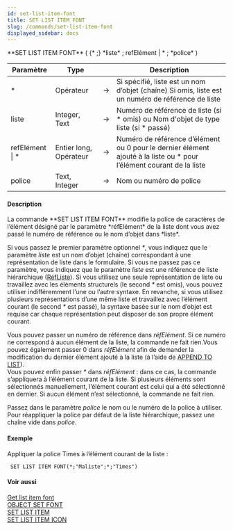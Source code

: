 ```yaml
---
id: set-list-item-font
title: SET LIST ITEM FONT
slug: /commands/set-list-item-font
displayed_sidebar: docs
---
```


<!--REF #_command_.SET LIST ITEM FONT.Syntax-->**SET LIST ITEM FONT** ( {* ;} *liste* ; refElément | * ; *police* )<!-- END REF-->
<!--REF #_command_.SET LIST ITEM FONT.Params-->
| Paramètre | Type |  | Description |
| --- | --- | --- | --- |
| * | Opérateur | &srarr; | Si spécifié, liste est un nom d’objet (chaîne) Si omis, liste est un numéro de référence de liste |
| liste | Integer, Text | &srarr; | Numéro de référence de liste (si * omis) ou Nom d'objet de type liste (si * passé) |
| refElément &#124; * | Entier long, Opérateur | &srarr; | Numéro de référence d’élément ou 0 pour le dernier élément ajouté à la liste ou * pour l’élément courant de la liste |
| police | Text, Integer | &srarr; | Nom ou numéro de police |

<!-- END REF-->

#### Description 

<!--REF #_command_.SET LIST ITEM FONT.Summary-->La commande **SET LIST ITEM FONT** modifie la police de caractères de l’élément désigné par le paramètre *réfElément* de la liste dont vous avez passé le numéro de référence ou le nom d’objet dans *liste*.<!-- END REF-->

Si vous passez le premier paramètre optionnel *\**, vous indiquez que le paramètre *liste* est un nom d’objet (chaîne) correspondant à une représentation de liste dans le formulaire. Si vous ne passez pas ce paramètre, vous indiquez que le paramètre *liste* est une référence de liste hiérarchique ([RéfListe](# "Expression de type Entier long identifiant de façon unique une liste hiérarchique")). Si vous utilisez une seule représentation de liste ou travaillez avec les éléments structurels (le second *\** est omis), vous pouvez utiliser indifféremment l’une ou l’autre syntaxe. En revanche, si vous utilisez plusieurs représentations d’une même liste et travaillez avec l’élément courant (le second *\** est passé), la syntaxe basée sur le nom d’objet est requise car chaque représentation peut disposer de son propre élément courant.

Vous pouvez passer un numéro de référence dans *réfElément*. Si ce numéro ne correspond à aucun élément de la liste, la commande ne fait rien.Vous pouvez également passer 0 dans *réfElément* afin de demander la modification du dernier élément ajouté à la liste (à l’aide de [APPEND TO LIST](append-to-list.md)).  
Vous pouvez enfin passer *\** dans *réfElément* : dans ce cas, la commande s’appliquera à l’élément courant de la liste. Si plusieurs éléments sont sélectionnés manuellement, l’élément courant est celui qui a été sélectionné en dernier. Si aucun élément n’est sélectionné, la commande ne fait rien.

Passez dans le paramètre *police* le nom ou le numéro de la police à utiliser. Pour réappliquer la police par défaut de la liste hiérarchique, passez une chaîne vide dans *police*.

#### Exemple 

Appliquer la police Times à l’élément courant de la liste :

```4d
 SET LIST ITEM FONT(*;"Maliste";*;"Times")
```

#### Voir aussi 

[Get list item font](get-list-item-font.md)  
[OBJECT SET FONT](object-set-font.md)  
[SET LIST ITEM](set-list-item.md)  
[SET LIST ITEM ICON](set-list-item-icon.md)  